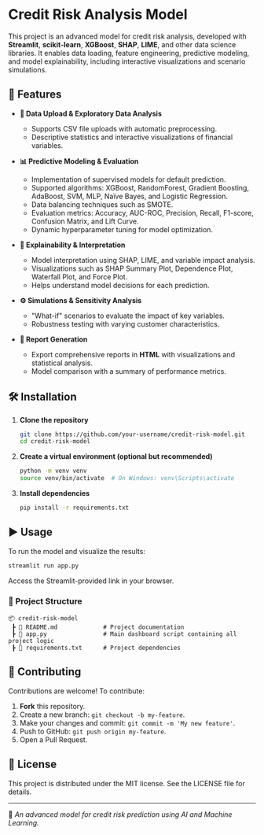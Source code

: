 # Credit Risk Analysis Model

This project is an advanced model for credit risk analysis, developed with **Streamlit**, **scikit-learn**, **XGBoost**, **SHAP**, **LIME**, and other data science libraries. It enables data loading, feature engineering, predictive modeling, and model explainability, including interactive visualizations and scenario simulations.

## 🚀 Features

- **📂 Data Upload & Exploratory Data Analysis**
  - Supports CSV file uploads with automatic preprocessing.
  - Descriptive statistics and interactive visualizations of financial variables.

- **📊 Predictive Modeling & Evaluation**
  - Implementation of supervised models for default prediction.
  - Supported algorithms: XGBoost, RandomForest, Gradient Boosting, AdaBoost, SVM, MLP, Naïve Bayes, and Logistic Regression.
  - Data balancing techniques such as SMOTE.
  - Evaluation metrics: Accuracy, AUC-ROC, Precision, Recall, F1-score, Confusion Matrix, and Lift Curve.
  - Dynamic hyperparameter tuning for model optimization.

- **🔎 Explainability & Interpretation**
  - Model interpretation using SHAP, LIME, and variable impact analysis.
  - Visualizations such as SHAP Summary Plot, Dependence Plot, Waterfall Plot, and Force Plot.
  - Helps understand model decisions for each prediction.

- **⚙️ Simulations & Sensitivity Analysis**
  - "What-if" scenarios to evaluate the impact of key variables.
  - Robustness testing with varying customer characteristics.

- **📄 Report Generation**
  - Export comprehensive reports in **HTML** with visualizations and statistical analysis.
  - Model comparison with a summary of performance metrics.

## 🛠️ Installation

1. **Clone the repository**
   ```sh
   git clone https://github.com/your-username/credit-risk-model.git
   cd credit-risk-model
   ```

2. **Create a virtual environment (optional but recommended)**
   ```sh
   python -m venv venv
   source venv/bin/activate  # On Windows: venv\Scripts\activate
   ```

3. **Install dependencies**
   ```sh
   pip install -r requirements.txt
   ```

## ▶️ Usage

To run the model and visualize the results:
```sh
streamlit run app.py
```

Access the Streamlit-provided link in your browser.

### 📌 Project Structure
```
📦 credit-risk-model
 ┣ 📜 README.md             # Project documentation
 ┣ 📜 app.py                # Main dashboard script containing all project logic
 ┣ 📜 requirements.txt      # Project dependencies
```

## 🤝 Contributing

Contributions are welcome! To contribute:
1. **Fork** this repository.
2. Create a new branch: `git checkout -b my-feature`.
3. Make your changes and commit: `git commit -m 'My new feature'`.
4. Push to GitHub: `git push origin my-feature`.
5. Open a Pull Request.

## 📜 License

This project is distributed under the MIT license. See the LICENSE file for details.

---

📌 *An advanced model for credit risk prediction using AI and Machine Learning.*

